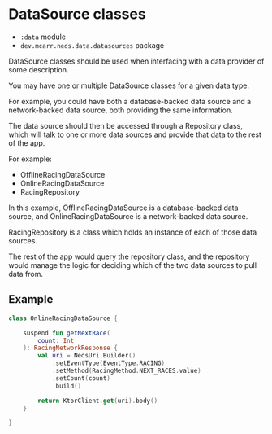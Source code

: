 # DataSource classes

* `:data` module
* `dev.mcarr.neds.data.datasources` package

DataSource classes should be used when interfacing with a data provider of some description.

You may have one or multiple DataSource classes for a given data type.

For example, you could have both a database-backed data source and a network-backed data source, both providing the same information.

The data source should then be accessed through a Repository class, which will talk to one or more data sources and provide that data to the rest of the app.

For example:

- OfflineRacingDataSource
- OnlineRacingDataSource
- RacingRepository

In this example, OfflineRacingDataSource is a database-backed data source, and OnlineRacingDataSource is a network-backed data source.

RacingRepository is a class which holds an instance of each of those data sources.

The rest of the app would query the repository class, and the repository would manage the logic for deciding which of the two data sources to pull data from.

## Example

```kotlin
class OnlineRacingDataSource {

    suspend fun getNextRace(
        count: Int
    ): RacingNetworkResponse {
        val uri = NedsUri.Builder()
            .setEventType(EventType.RACING)
            .setMethod(RacingMethod.NEXT_RACES.value)
            .setCount(count)
            .build()

        return KtorClient.get(uri).body()
    }

}
```